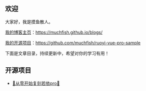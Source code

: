 ## 欢迎

大家好，我是摸鱼散人。

[我的博客主页](https://muchfish.github.io/blogs/)：https://muchfish.github.io/blogs/

[我的开源项目](https://github.com/muchfish/ruoyi-vue-pro-sample)：https://github.com/muchfish/ruoyi-vue-pro-sample

下面是文章目录，持续更新中，希望对你的学习有用！

## 开源项目

- [ 🎉从零开始复刻若依pro🎉](https://github.com/muchfish/ruoyi-vue-pro-sample)
